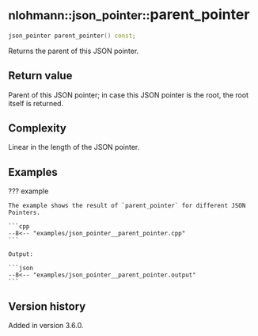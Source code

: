 # <small>nlohmann::json_pointer::</small>parent_pointer

```cpp
json_pointer parent_pointer() const;
```

Returns the parent of this JSON pointer.

## Return value

Parent of this JSON pointer; in case this JSON pointer is the root, the root itself is returned.

## Complexity

Linear in the length of the JSON pointer.

## Examples

??? example

    The example shows the result of `parent_pointer` for different JSON Pointers.
     
    ```cpp
    --8<-- "examples/json_pointer__parent_pointer.cpp"
    ```
    
    Output:
    
    ```json
    --8<-- "examples/json_pointer__parent_pointer.output"
    ```

## Version history

Added in version 3.6.0.
